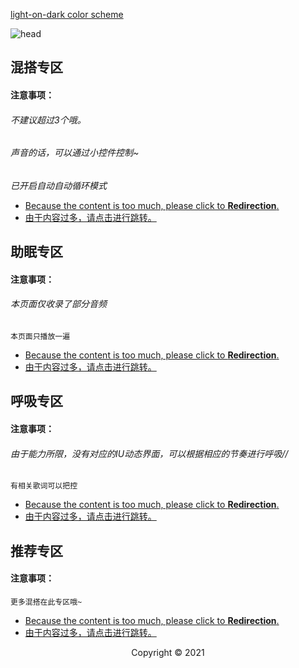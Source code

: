 [light-on-dark color scheme](https://zkeq.gitee.io)

![head](https://s-gz-2220-main.oss.dogecdn.com/head.jpg)

## 混搭专区

#### 注意事项：

###### 不建议超过3个哦。

###### 声音的话，可以通过小控件控制~

*已开启自动自动循环模式*

- [Because the content is too much, please click to **Redirection**.](https://zkeq.xyz/a/)
- [由于内容过多，请点击进行跳转。](https://zkeq.xyz/a/)

## 助眠专区

#### 注意事项：

###### 本页面仅收录了部分音频

`本页面只播放一遍`

- [Because the content is too much, please click to **Redirection**.](https://zkeq.xyz/b/)
- [由于内容过多，请点击进行跳转。](https://zkeq.xyz/b/)

## 呼吸专区

#### 注意事项：

###### 由于能力所限，没有对应的IU动态界面，可以根据相应的节奏进行呼吸//

`有相关歌词可以把控`

- [Because the content is too much, please click to **Redirection**.](https://zkeq.xyz/c/)
- [由于内容过多，请点击进行跳转。](https://zkeq.xyz/c/)

## 推荐专区

#### 注意事项：

`更多混搭在此专区哦~`

- [Because the content is too much, please click to **Redirection**.](https://zkeq.xyz/d/)
- [由于内容过多，请点击进行跳转。](https://zkeq.xyz/d/)

<center>Copyright ©  2021<center>
